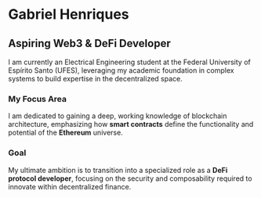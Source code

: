 # Gabriel Henriques

## Aspiring Web3 & DeFi Developer

I am currently an Electrical Engineering student at the Federal University of Espírito Santo (UFES), leveraging my academic foundation in complex systems to build expertise in the decentralized space.

### My Focus Area
I am dedicated to gaining a deep, working knowledge of blockchain architecture, emphasizing how **smart contracts** define the functionality and potential of the **Ethereum** universe.

### Goal
My ultimate ambition is to transition into a specialized role as a **DeFi protocol developer**, focusing on the security and composability required to innovate within decentralized finance.
